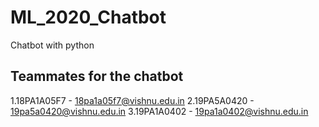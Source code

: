 # ML_2020_Chatbot
Chatbot with python

## Teammates for the chatbot
1.18PA1A05F7 - 18pa1a05f7@vishnu.edu.in
2.19PA5A0420 - 19pa5a0420@vishnu.edu.in
3.19PA1A0402 - 19pa1a0402@vishnu.edu.in

